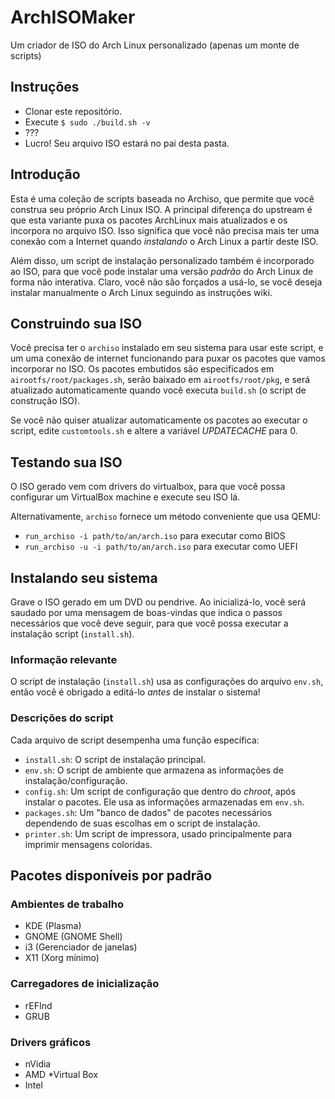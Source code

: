 # ArchISOMaker
Um criador de ISO do Arch Linux personalizado (apenas um monte de scripts)

## Instruções

* Clonar este repositório.
* Execute `$ sudo ./build.sh -v`
* ???
* Lucro! Seu arquivo ISO estará no pai desta pasta.

## Introdução

Esta é uma coleção de scripts baseada no Archiso, que permite que você construa seu
próprio Arch Linux ISO. A principal diferença do upstream é que esta variante
puxa os pacotes ArchLinux mais atualizados e os incorpora no arquivo ISO.
Isso significa que você não precisa mais ter uma conexão com a Internet quando
*instalando* o Arch Linux a partir deste ISO.

Além disso, um script de instalação personalizado também é incorporado ao ISO, para que você
pode instalar uma versão *padrão* do Arch Linux de forma não interativa. Claro, você
não são forçados a usá-lo, se você deseja instalar manualmente o Arch Linux seguindo as
instruções wiki.

## Construindo sua ISO

Você precisa ter o `archiso` instalado em seu sistema para usar este script, e um
uma conexão de internet funcionando para puxar os pacotes que vamos incorporar no ISO.
Os pacotes embutidos são especificados em `airootfs/root/packages.sh`, serão
baixado em `airootfs/root/pkg`, e será atualizado automaticamente quando
você executa `build.sh` (o script de construção ISO).

Se você não quiser atualizar automaticamente os pacotes ao executar o script,
edite `customtools.sh` e altere a variável *UPDATECACHE* para 0.

## Testando sua ISO

O ISO gerado vem com drivers do virtualbox, para que você possa configurar um VirtualBox
machine e execute seu ISO lá.

Alternativamente, `archiso` fornece um método conveniente que usa QEMU:

- `run_archiso -i path/to/an/arch.iso` para executar como BIOS
- `run_archiso -u -i path/to/an/arch.iso` para executar como UEFI

## Instalando seu sistema

Grave o ISO gerado em um DVD ou pendrive.
Ao inicializá-lo, você será saudado por uma mensagem de boas-vindas que indica o
passos necessários que você deve seguir, para que você possa executar a instalação
script (`install.sh`).

### Informação relevante

O script de instalação (`install.sh`) usa as configurações do arquivo `env.sh`,
então você é obrigado a editá-lo *antes* de instalar o sistema!

### Descrições do script

Cada arquivo de script desempenha uma função específica:

- `install.sh`: O script de instalação principal.
- `env.sh`: O script de ambiente que armazena as informações de instalação/configuração.
- `config.sh`: Um script de configuração que dentro do *chroot*, após instalar o
pacotes. Ele usa as informações armazenadas em `env.sh`.
- `packages.sh`: Um "banco de dados" de pacotes necessários dependendo de suas escolhas em
o script de instalação.
- `printer.sh`: Um script de impressora, usado principalmente para imprimir mensagens coloridas.

## Pacotes disponíveis por padrão

### Ambientes de trabalho
* KDE (Plasma)
* GNOME (GNOME Shell)
* i3 (Gerenciador de janelas)
* X11 (Xorg mínimo)

### Carregadores de inicialização
* rEFInd
* GRUB

### Drivers gráficos
* nVidia
* AMD
*Virtual Box
* Intel
